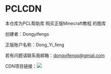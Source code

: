 # PCLCDN

本仓库为PCL帮助库 购买正版Minecraft教程 的图库

创建者：Dongyifengs

正版账户名称：Dong_Yi_feng

若有问题请联系我邮箱：dongyifengs@gmial.com

CDN项目链接：[![](https://data.jsdelivr.com/v1/package/gh/dongyifengs/PCLCDN/badge)](https://www.jsdelivr.com/package/gh/dongyifengs/PCLCDN)

